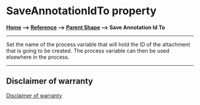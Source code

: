# SaveAnnotationIdTo property

**[Home](/) --> [Reference](/ref) -->  [Parent Shape](javascript:history.back()) --> Save Annotation Id To**

---

Set the name of the process variable that will hold the ID of the attachment that is going to be created. The process variable can then be used elsewhere in the process.

---

## Disclaimer of warranty

[Disclaimer of warranty](../../guides/common/DisclaimerOfWarranty.md)
